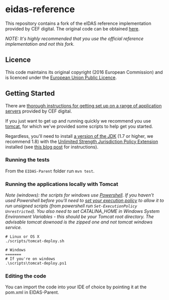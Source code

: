 # eidas-reference

This repository contains a fork of the eIDAS reference implementation provided by CEF digital.
The original code can be obtained [here](https://ec.europa.eu/cefdigital/wiki/display/CEFDIGITAL/eIDAS-Node).

*NOTE: It's highly recommended that you use the official reference implementation and not this fork.*

## Licence

This code maintains its original copyright (2016 European Commission) and is licenced under the
[European Union Public Licence](https://ec.europa.eu/cefdigital/wiki/download/attachments/30771884/eupl1.1.-licence-en_0.pdf).

## Getting Started

There are [thorough instructions for getting set up on a range of application servers](https://ec.europa.eu/cefdigital/wiki/download/attachments/30771884/eIDAS%20Node%20Installation%20Manual%20v1.1.pdf)
provided by CEF digital.

If you just want to get up and running quickly we recommend you use [tomcat](https://tomcat.apache.org/), for which we've provided some scripts to help get you started.

Regardless, you'll need to install [a version of the JDK](http://www.oracle.com/technetwork/java/javase/downloads/jdk8-downloads-2133151.html) (1.7 or higher, we recommend 1.8)
with the [Unlimited Strength Jurisdiction Policy Extension](http://www.oracle.com/technetwork/java/javase/downloads/jce8-download-2133166.html) installed
(see [this blog post](http://suhothayan.blogspot.co.uk/2012/05/how-to-install-java-cryptography.html) for instructions).

### Running the tests

From the `EIDAS-Parent` folder run `mvn test`.

### Running the applications locally with Tomcat

*Note (windows): the scripts for windows use [Powershell](https://msdn.microsoft.com/en-us/powershell/mt173057.aspx).
If you haven't used Powershell before you'll need to [set your execution policy](https://technet.microsoft.com/en-us/library/hh849812.aspx)
to allow it to run unsigned scripts (from powershell run `Set-ExecutionPolicy Unrestricted`).
You also need to set CATALINA_HOME in Windows System Environment Variables - this should be your Tomcat root directory. 
The advisable tomcat downoad is the zipped one and not tomcat windows service.*

```
# Linux or OS X
./scripts/tomcat-deploy.sh

# Windows
=======
# If you're on windows
.\scripts\tomcat-deploy.ps1
```

### Editing the code

You can import the code into your IDE of choice by pointing it at the pom.xml in EIDAS-Parent.

